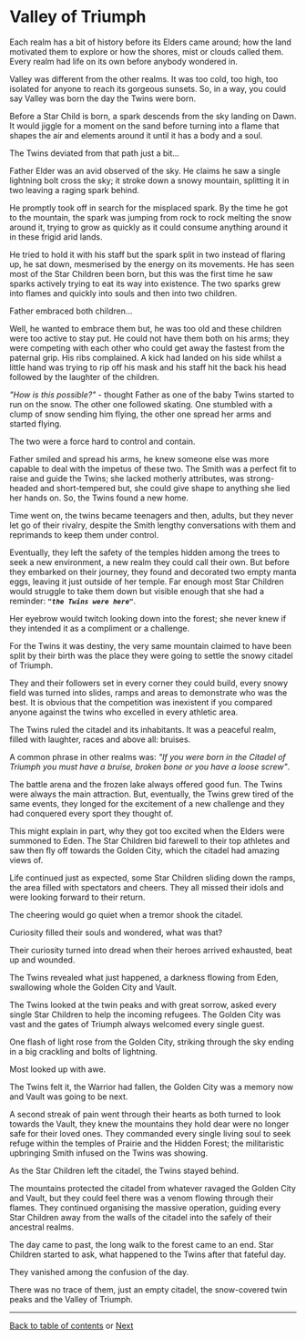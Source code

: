 # Valley of Triumph

Each realm has a bit of history before its Elders came around; how the land motivated them to explore or how the shores, mist or clouds called them. Every realm had life on its own before anybody wondered in.

Valley was different from the other realms. It was too cold, too high, too isolated for anyone to reach its gorgeous sunsets. So, in a way, you could say Valley was born the day the Twins were born.

Before a Star Child is born, a spark descends from the sky landing on Dawn. It would jiggle for a moment on the sand before turning into a flame that shapes the air and elements around it until it has a body and a soul.

The Twins deviated from that path just a bit...

Father Elder was an avid observed of the sky. He claims he saw a single lightning bolt cross the sky; it stroke down a snowy mountain, splitting it in two leaving a raging spark behind.

He promptly took off in search for the misplaced spark. By the time he got to the mountain, the spark was jumping from rock to rock melting the snow around it, trying to grow as quickly as it could consume anything around it in these frigid arid lands.

He tried to hold it with his staff but the spark split in two instead of flaring up, he sat down, mesmerised by the energy on its movements. He has seen most of the Star Children been born, but this was the first time he saw sparks actively trying to eat its way into existence. The two sparks grew into flames and quickly into souls and then into two children.



Father embraced both children...



Well, he wanted to embrace them but, he was too old and these children were too active to stay put. He could not have them both on his arms; they were competing with each other who could get away the fastest from the paternal grip. His ribs complained. A kick had landed on his side whilst a little hand was trying to rip off his mask and his staff hit the back his head followed by the laughter of the children.

*"How is this possible?"* - thought Father as one of the baby Twins started to run on the snow. The other one followed skating. One stumbled with a clump of snow sending him flying, the other one spread her arms and started flying.

The two were a force hard to control and contain.

Father smiled and spread his arms, he knew someone else was more capable to deal with the impetus of these two. The Smith was a perfect fit to raise and guide the Twins; she lacked motherly attributes, was strong-headed and short-tempered but, she could give shape to anything she lied her hands on. So, the Twins found a new home.

Time went on, the twins became teenagers and then, adults, but they never let go of their rivalry, despite the Smith lengthy conversations with them and reprimands to keep them under control.

Eventually, they left the safety of the temples hidden among the trees to seek a new environment, a new realm they could call their own. But before they embarked on their journey, they found and decorated two empty manta eggs, leaving it just outside of her temple. Far enough most Star Children would struggle to take them down but visible enough that she had a reminder: ***`"the Twins were here"`***.

Her eyebrow would twitch looking down into the forest; she never knew if they intended it as a compliment or a challenge.

For the Twins it was destiny, the very same mountain claimed to have been split by their birth was the place they were going to settle the snowy citadel of Triumph.

They and their followers set in every corner they could build, every snowy field was turned into slides, ramps and areas to demonstrate who was the best. It is obvious that the competition was inexistent if you compared anyone against the twins who excelled in every athletic area.

The Twins ruled the citadel and its inhabitants. It was a peaceful realm, filled with laughter, races and above all: bruises.

A common phrase in other realms was: *"If you were born in the Citadel of Triumph you must have a bruise, broken bone or you have a loose screw"*.

The battle arena and the frozen lake always offered good fun. The Twins were always the main attraction. But, eventually, the Twins grew tired of the same events, they longed for the excitement of a new challenge and they had conquered every sport they thought of.

This might explain in part, why they got too excited when the Elders were summoned to Eden. The Star Children bid farewell to their top athletes and saw then fly off towards the Golden City, which the citadel had amazing views of.

Life continued just as expected, some Star Children sliding down the ramps, the area filled with spectators and cheers. They all missed their idols and were looking forward to their return.

The cheering would go quiet when a tremor shook the citadel.

Curiosity filled their souls and wondered, what was that?

Their curiosity turned into dread when their heroes arrived exhausted, beat up and wounded.

The Twins revealed what just happened, a darkness flowing from Eden, swallowing whole the Golden City and Vault.

The Twins looked at the twin peaks and with great sorrow, asked every single Star Children to help the incoming refugees. The Golden City was vast and the gates of Triumph always welcomed every single guest.

One flash of light rose from the Golden City, striking through the sky ending in a big crackling and bolts of lightning.

Most looked up with awe.

The Twins felt it, the Warrior had fallen, the Golden City was a memory now and Vault was going to be next.

A second streak of pain went through their hearts as both turned to look towards the Vault, they knew the mountains they hold dear were no longer safe for their loved ones. They commanded every single living soul to seek refuge within the temples of Prairie and the Hidden Forest; the militaristic upbringing Smith infused on the Twins was showing.

As the Star Children left the citadel, the Twins stayed behind.

The mountains protected the citadel from whatever ravaged the Golden City and Vault, but they could feel there was a venom flowing through their flames. They continued organising the massive operation, guiding every Star Children away from the walls of the citadel into the safely of their ancestral realms.

The day came to past, the long walk to the forest came to an end. Star Children started to ask, what happened to the Twins after that fateful day.

They vanished among the confusion of the day.

There was no trace of them, just an empty citadel, the snow-covered twin peaks and the Valley of Triumph.



----

 [Back to table of contents](0-Index.md) or [Next](4-Chapter-4.md) 

